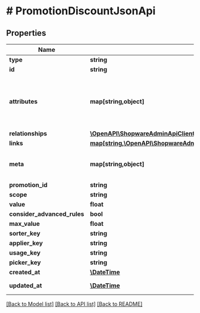 # # PromotionDiscountJsonApi

## Properties

Name | Type | Description | Notes
------------ | ------------- | ------------- | -------------
**type** | **string** |  |
**id** | **string** |  |
**attributes** | **map[string,object]** | Members of the attributes object (\&quot;attributes\&quot;) represent information about the resource object in which it&#39;s defined. | [optional]
**relationships** | [**\OpenAPI\ShopwareAdminApiClient\Model\PromotionDiscountJsonApiAllOfRelationships**](PromotionDiscountJsonApiAllOfRelationships.md) |  | [optional]
**links** | [**map[string,\OpenAPI\ShopwareAdminApiClient\Model\Link]**](Link.md) |  | [optional]
**meta** | **map[string,object]** | Non-standard meta-information that can not be represented as an attribute or relationship. | [optional]
**promotion_id** | **string** |  |
**scope** | **string** |  |
**value** | **float** |  |
**consider_advanced_rules** | **bool** |  |
**max_value** | **float** |  | [optional]
**sorter_key** | **string** |  | [optional]
**applier_key** | **string** |  | [optional]
**usage_key** | **string** |  | [optional]
**picker_key** | **string** |  | [optional]
**created_at** | [**\DateTime**](\DateTime.md) |  | [readonly]
**updated_at** | [**\DateTime**](\DateTime.md) |  | [optional] [readonly]

[[Back to Model list]](../../README.md#models) [[Back to API list]](../../README.md#endpoints) [[Back to README]](../../README.md)
